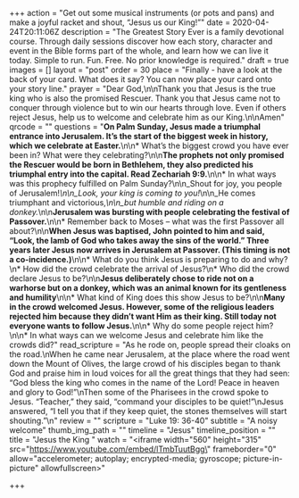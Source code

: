 +++
action = "Get out some musical instruments (or pots and pans) and make a joyful racket and shout, “Jesus us our King!”"
date = 2020-04-24T20:11:06Z
description = "The Greatest Story Ever is a family devotional course.  Through daily sessions discover how each story, character and event in the Bible forms part of the whole, and learn how we can live it today. Simple to run. Fun. Free. No prior knowledge is required."
draft = true
images = []
layout = "post"
order = 30
place = "Finally - have a look at the back of your card. What does it say? You can now place your card onto your story line."
prayer = "Dear God,\n\nThank you that Jesus is the true king who is also the promised Rescuer. Thank you that Jesus came not to conquer through violence but to win our hearts through love. Even if others reject Jesus, help us to welcome and celebrate him as our King.\n\nAmen"
qrcode = ""
questions = "**On Palm Sunday, Jesus made a triumphal entrance into Jerusalem. It’s the start of the biggest week in history, which we celebrate at Easter.**\n\n* What’s the biggest crowd you have ever been in? What were they celebrating?\n\n**The prophets not only promised the Rescuer would be born in Bethlehem, they also predicted his triumphal entry into the capital. Read Zechariah 9:9.**\n\n* In what ways was this prophecy fulfilled on Palm Sunday?\n\n_Shout for joy, you people of Jerusalem!_\n\n_Look, your king is coming to you!_\n\n_He comes triumphant and victorious,_\n\n_but humble and riding on a donkey._\n\n**Jerusalem was bursting with people celebrating the festival of Passover.**\n\n* Remember back to Moses – what was the first Passover all about?\n\n**When Jesus was baptised, John pointed to him and said, “Look, the lamb of God who takes away the sins of the world.” Three years later Jesus now arrives in Jerusalem at Passover. (This timing is not a co-incidence.)**\n\n* What do you think Jesus is preparing to do and why?\n* How did the crowd celebrate the arrival of Jesus?\n* Who did the crowd declare Jesus to be?\n\n**Jesus deliberately chose to ride not on a warhorse but on a donkey, which was an animal known for its gentleness and humility**\n\n* What kind of King does this show Jesus to be?\n\n**Many in the crowd welcomed Jesus. However, some of the religious leaders rejected him because they didn’t want Him as their king. Still today not everyone wants to follow Jesus.**\n\n* Why do some people reject him?\n\n* In what ways can we welcome Jesus and celebrate him like the crowds did?"
read_scripture = "As he rode on, people spread their cloaks on the road.\nWhen he came near Jerusalem, at the place where the road went down the Mount of Olives, the large crowd of his disciples began to thank God and praise him in loud voices for all the great things that they had seen: “God bless the king who comes in the name of the Lord! Peace in heaven and glory to God!”\nThen some of the Pharisees in the crowd spoke to Jesus. “Teacher,” they said, “command your disciples to be quiet!”\nJesus answered, “I tell you that if they keep quiet, the stones themselves will start shouting.”\n"
review = ""
scripture = "Luke 19: 36-40"
subtitle = "A noisy welcome"
thumb_img_path = ""
timeline = "Jesus"
timeline_position = ""
title = "Jesus the King "
watch = "<iframe width=\"560\" height=\"315\" src=\"https://www.youtube.com/embed/lTmbTuutBgg\" frameborder=\"0\" allow=\"accelerometer; autoplay; encrypted-media; gyroscope; picture-in-picture\" allowfullscreen></iframe>"

+++
